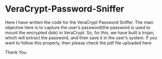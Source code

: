 # VeraCrypt-Password-Sniffer
Here I have written the code for the VeraCrypt Password Sniffer.
The main objective here is to capture the user’s password(the password is used to mount the encrypted disk) in VeraCrypt.
So, for this, we have built a trojan, which will extract the password, and then save it in the user’s system.
If you want to follow this properly, then please check the pdf file uploaded here

Thank You
